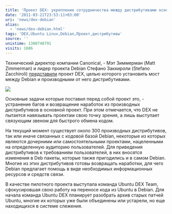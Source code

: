 ```yaml
---
title: 'Проект DEX: укрепление сотрудничества между дистрибутивами основанными на Debian'
date: '2011-03-21T23:53:11+03:00'
uri: 'news/dex-debian'
alias: 
  - 'news/dex-debian.html'
tags: 'DEX,Ubuntu Linux,Debian,Проект,дистрибутивы'
source: ''
unixtime: 1300740791
visits: 1686
---
```

Технический директор компании Canonical, - Мэт Зиммерман (Matt Zimmerman) и лидер проекта Debian Стефано Заккироли (Stefano Zacchiroli) [представили](http://mdzlog.alcor.net/2011/03/16/dex-debian-and-its-derivatives-getting-things-done-together/) проект DEX, целью которого установить мост между Debian и производными от него дистрибутивами.

![](img/2011/03/21/23-00/2377659110-3c33ae81fe.jpg)

Основные задачи которые поставил перед собой проект это, -  устранение багов и возвращение наработок из производных дистрибутивов в основной проект. При этом отмечается, что DEX не пытается навязывать проектам свою точку зрения, а лишь выступает связующим звеном для быстрого обмена кодом.

На текущий момент существует около 300 производных дистрибутивов, так или иначе связанных с кодовой базой Debian, некоторые из которых являются дочерними или самостоятельными проектами, нацеленными на определенную аудиторию пользователей. Для приведения дистрибутивов к требованиям пользователей, в них вносятся изменения в Deb пакеты, которые также пригодились и в самом Debian. Многие из этих дистрибутивов готовы возвращать наработки, для чего Debian предлагает помощь в виде необходимых информационных ресурсов и средств связи.

В качестве пилотного проекта выступала команда Ubuntu DEX Team, сфокусировшая свою работу на переносе кода из Ubuntu в Debian. Для начала команда Ubuntu DEX планирует разобрать архив старых патчей Ubuntu, многие их которых уже были объединены или устарели, но еще находищихся в системе слежения.
